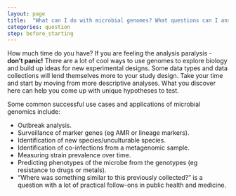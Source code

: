 ```yaml
---
layout: page
title:  "What can I do with microbial genomes? What questions can I answer?"
categories: question
step: before_starting
---
```


How much time do you have? If you are feeling the analysis paralysis - 
**don’t panic!** There are a lot of cool ways to use genomes to explore biology 
and build up ideas for new experimental designs. Some data types and data 
collections will lend themselves more to your study design. Take your time and 
start by moving from more descriptive analyses. What you discover here can help 
you come up with unique hypotheses to test. 

Some common successful use cases and applications of microbial genomics include:  

- Outbreak analysis.
- Surveillance of marker genes (eg AMR or lineage markers).
- Identification of new species/unculturable species.
- Identification of co-infections from a metagenomic sample.
- Measuring strain prevalence over time.
- Predicting phenotypes of the microbe from the genotypes (eg resistance to drugs or metals).
- “Where was something similar to this previously collected?” is a question with a lot of practical follow-ons in public health and medicine.
